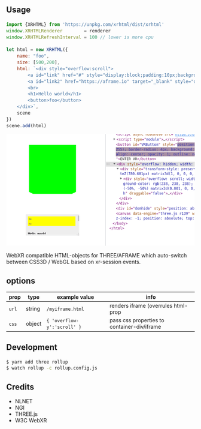 ## Usage

```js
import {XRHTML} from 'https://unpkg.com/xrhtml/dist/xrhtml'
window.XRHTMLRenderer        = renderer
window.XRHTMLRefreshInterval = 100 // lower is more cpu 

let html = new XRHTML({
    name: "foo",
    size: [500,200],
    html: `<div style="overflow:scroll">
        <a id="link" href="#" style="display:block;padding:10px;background:#FF0">foo</a>
        <a id="link2" href="https://aframe.io" target="_blank" style="display:block;padding:10px;background:#FF0">foo</a>
        <br>
        <h1>Hello world</h1>
        <button>foo</button>
    </div>`,
    scene
})
scene.add(html)
```

<center>
    <img src="https://raw.githubusercontent.com/coderofsalvation/XRHTML/master/.capture.gif"/>
</center>

WebXR compatible HTML-objects for THREE/AFRAME which auto-switch between CSS3D / WebGL based on xr-session events.
 
## options 

| prop | type | example value | info |
|-|-|-|-|
| `url` | string | `/myiframe.html` | renders iframe (overrules html-prop |
| `css` | object | `{ 'overflow-y':'scroll' }` | pass css properties to container-div/iframe |

## Development

```sh
$ yarn add three rollup
$ watch rollup -c rollup.config.js 
```

## Credits

* NLNET
* NGI
* THREE.js
* W3C WebXR 
